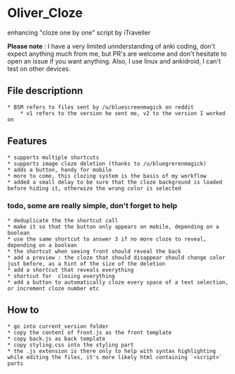 # Oliver_Cloze
enhancing "cloze one by one" script by iTraveller

**Please note** : I have a very limited unnderstanding of anki coding, don't expect anything much from me, but PR's are welcome and don't hesitate to open an issue if you want anything. Also, I use linux and ankidroid, I can't test on other devices.


## File descriptionn
    * BSM refers to files sent by /u/bluescreenmagick on reddit
        * v1 refers to the version he sent me, v2 to the version I worked on

## Features 
    * supports multiple shortcuts
    * supports image cloze deletion (thanks to /u/bluegrerenmagick)
    * adds a button, handy for mobile
    * more to come, this clozing system is the basis of my workflow
    * added a small delay to be sure that the cloze background is loaded before hiding it, otherwize the wrong color is selected
    
### todo, some are really simple, don't forget to help
    * deduplicate the the shortcut call
    * make it so that the button only appears on mobile, depending on a boolean
    * use the same shortcut to answer 3 if no more cloze to reveal, depending on a boolean
    * the shortcut when seeing front should reveal the back
    * add a preview : the cloze that should disappear should change color just before, as a hint of the size of the deletion
    * add a shortcut that reveals everything
    * shortcut for  closing everything
    * add a button to automatically cloze every space of a text selection, or increment cloze number etc

## How to
    * go into current_version folder
    * copy the content of front.js as the front template
    * copy back.js as back template
    * copy styling.css into the styling part
    * the .js extension is there only to help with syntax highlighting while editing the files, it's more likely html containing `<script>` parts
